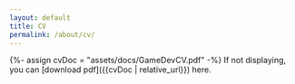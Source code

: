 ```yaml
---
layout: default
title: CV
permalink: /about/cv/
---
```

{%- assign cvDoc = "assets/docs/GameDevCV.pdf" -%}
If not displaying, you can [download pdf]({{cvDoc | relative_url}}) here.
<object data="{{cvDoc | relative_url}}" type="application/pdf" width="700px" height="700px"></object>


